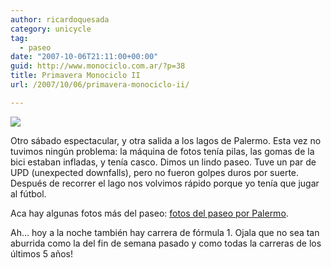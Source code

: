 ```yaml
---
author: ricardoquesada
category: unicycle
tag:
  - paseo
date: "2007-10-06T21:11:00+00:00"
guid: http://www.monociclo.com.ar/?p=38
title: Primavera Monociclo II
url: /2007/10/06/primavera-monociclo-ii/

---
```

[![](http://lh6.google.com/ricardoquesada/Rwf3v8ZrtBI/AAAAAAAACOE/_flj_aTcksw/IMG_0478.jpg?imgmax=512)](http://lh6.google.com/ricardoquesada/Rwf3v8ZrtBI/AAAAAAAACOE/_flj_aTcksw/IMG_0478.jpg?imgmax=512)

Otro sábado espectacular, y otra salida a los lagos de Palermo.
Esta vez no tuvimos ningún problema: la máquina de fotos tenía pilas,
las gomas de la bici estaban infladas, y tenía casco.
Dimos un lindo paseo.
Tuve un par de UPD (unexpected downfalls), pero no fueron golpes duros por suerte.
Después de recorrer el lago nos volvimos rápido porque yo tenía que jugar al fútbol.  

Aca hay algunas fotos más del paseo: [fotos del paseo por Palermo](https://photos.app.goo.gl/ppqK7JZXFAjdGe5X7).

Ah... hoy a la noche también hay carrera de fórmula 1.
Ojala que no sea tan aburrida como la del fin de semana pasado y como todas la carreras de los últimos 5 años!
